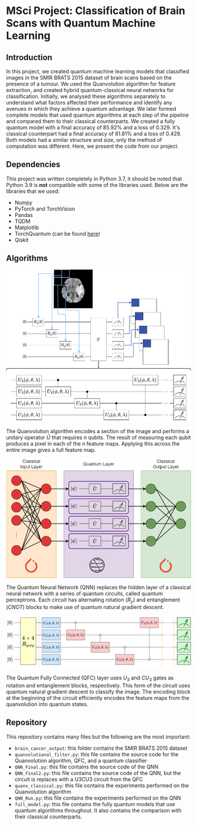 # MSci Project: Classification of Brain Scans with Quantum Machine Learning

## Introduction

In this project, we created quantum machine learning models that classified images in the SMIR BRATS 2015 dataset of brain scans based on the presence of a tumour.
We used the Quanvolution algorithm for feature extraction, and created hybrid quantum-classical neural networks for classification. 
Initially, we analysed these algorithms separately to understand what factors affected their performance and identify any avenues in which they achieve a quantum
advantage.
We later formed complete models that used quantum algorithms at each step of the pipeline and compared them to their classical counterparts. We created a fully quantum
model with a final accuracy of 85.92% and a loss of 0.329. It's classical counterpart had a final accuracy of 81.81% and a loss of 0.429. Both models had a similar 
structure and size, only the method of computation was different. Here, we present the code from our project.

## Dependencies

This project was written completely in Python 3.7, it should be noted that Python 3.9 is **not** compatible with some of the libraries used. Below are the libraries that
we used:
- Numpy
- PyTorch and TorchVision
- Pandas
- TQDM
- Matplotlib
- TorchQuantum (can be found [here](https://github.com/mit-han-lab/torchquantum))
- Qiskit

## Algorithms

![Quanvolution Algorithm](quanv_wbg.png)

The Quanvolution algorithm encodes a section of the image and performs a unitary operator $\hat{U}$ that requires $n$ qubits. The result of measuring each qubit produces
 a pixel in each of the $n$ feature maps. Applying this across the entire image gives a full feature map.
 
 ![QNN](qnn_wbg.png)
 
 The Quantum Neural Network (QNN) replaces the hidden layer of a classical neural network with a series of quantum circuits, called quantum perceptrons. Each circuit
  has alternating rotation ($R_y$) and entanglement ($CNOT$) blocks to make use of quantum natural gradient descent.
 
![QFC](qfc_wbg.png)

The Quantum Fully Connected (QFC) layer uses $U_3$ and $CU_3$ gates as rotation and entanglement blocks, respectively. This form of the circuit uses quantum natural 
gradient descent to classify the image. The encoding block at the beginning of the circuit efficiently encodes the feature maps from the quanvolution into quantum states.

## Repository

This repository contains many files but the following are the most important:
- `brain_cancer_output`: this folder contains the SMIR BRATS 2015 dataset
- `quanvolutional_filter.py`: this file contains the source code for the Quanvolution algorithm, QFC, and a quantum classifier
- `QNN_Final.py`: this file contains the source code of the QNN
- `QNN_Final2.py`: this file contains the source code of the QNN, but the circuit is replaces with a U3CU3 circuit from the QFC
- `quanv_classical.py`: this file contains the experiments performed on the Quanvolution algorithm
- `QNN_Run.py`: this file contains the experiments performed on the QNN
- `full_model.py`: this file contains the fully quantum models that use quantum algorithms throughout. It also contains the comparison with their classical counterparts.
